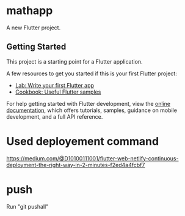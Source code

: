 # mathapp

A new Flutter project.

## Getting Started

This project is a starting point for a Flutter application.

A few resources to get you started if this is your first Flutter project:

- [Lab: Write your first Flutter app](https://docs.flutter.dev/get-started/codelab)
- [Cookbook: Useful Flutter samples](https://docs.flutter.dev/cookbook)

For help getting started with Flutter development, view the
[online documentation](https://docs.flutter.dev/), which offers tutorials,
samples, guidance on mobile development, and a full API reference.

# Used deployement command

<https://medium.com/@D10100111001/flutter-web-netlify-continuous-deployment-the-right-way-in-2-minutes-f2ed4a4fcbf7>

# push

Run "git pushall"
